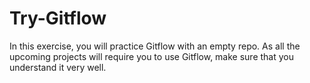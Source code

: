# Try-Gitflow
In this exercise, you will practice Gitflow with an empty repo. As all the upcoming projects will require you to use Gitflow, make sure that you understand it very well.
